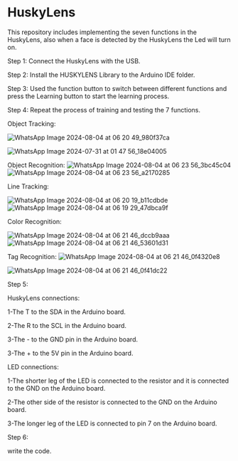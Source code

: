 # HuskyLens
This repository includes implementing the seven functions in the HuskyLens, also when a face is detected by the HuskyLens the Led will turn on.


Step 1:
Connect the HuskyLens with the USB.


Step 2:
Install the HUSKYLENS Library to the Arduino IDE folder. 



Step 3:
Used the function button to switch between different functions and press the Learning button to start the learning process. 


Step 4:
Repeat the process of training and testing the 7 functions. 



Object Tracking:

![WhatsApp Image 2024-08-04 at 06 20 49_980f37ca](https://github.com/user-attachments/assets/fee54851-db02-4808-a6f3-d70a97e9ed49)

![WhatsApp Image 2024-07-31 at 01 47 56_18e04005](https://github.com/user-attachments/assets/f754fc7d-a6f3-4411-9e09-64720c2cbf1c)

Object Recognition:
![WhatsApp Image 2024-08-04 at 06 23 56_3bc45c04](https://github.com/user-attachments/assets/bbff37a4-4a96-456a-ae82-8a2c64b49e6e)
![WhatsApp Image 2024-08-04 at 06 23 56_a2170285](https://github.com/user-attachments/assets/68087a63-2ec0-436f-a582-ebe76eebe8b7)


Line Tracking:

![WhatsApp Image 2024-08-04 at 06 20 19_b11cdbde](https://github.com/user-attachments/assets/fe394616-c525-421e-8073-61f9b8679042)
![WhatsApp Image 2024-08-04 at 06 19 29_47dbca9f](https://github.com/user-attachments/assets/7c2e2294-3a52-4f1c-bc9e-aaf64bff32a0)

Color Recognition:

![WhatsApp Image 2024-08-04 at 06 21 46_dccb9aaa](https://github.com/user-attachments/assets/54001658-40ae-4d31-9f83-fffdaa9da3e9)
![WhatsApp Image 2024-08-04 at 06 21 46_53601d31](https://github.com/user-attachments/assets/cee7aa8e-49a4-4486-be47-f910bb1adee8)


Tag Recognition:
![WhatsApp Image 2024-08-04 at 06 21 46_0f4320e8](https://github.com/user-attachments/assets/c5ba2dd1-5ad4-4d14-85f2-a0d8af90005a)

![WhatsApp Image 2024-08-04 at 06 21 46_0f41dc22](https://github.com/user-attachments/assets/3e25569d-2ded-428f-8f91-e41d86ff9a46)


Step 5:

HuskyLens connections:

1-The T to the SDA in the Arduino board. 

2-The R to the SCL in the Arduino board. 

3-The - to the GND pin in the Arduino board.

3-The + to the 5V pin in the Arduino board.

LED connections:

1-The shorter leg of the LED is connected to the resistor and it is connected to the GND on the Arduino board.

2-The other side of the resistor is connected to the GND on the Arduino board.

3-The longer leg of the LED is connected to pin 7 on the Arduino board.



Step 6:

write the code.
